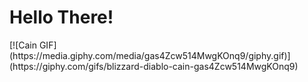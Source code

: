 <h1>Hello There!</h1>
[![Cain GIF](https://media.giphy.com/media/gas4Zcw514MwgKOnq9/giphy.gif)](https://giphy.com/gifs/blizzard-diablo-cain-gas4Zcw514MwgKOnq9)
